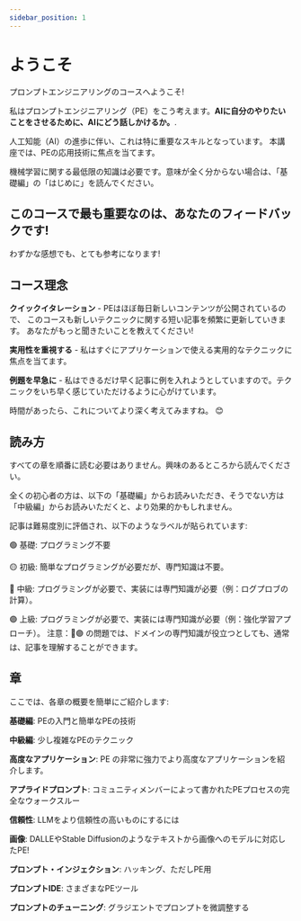 ```yaml
---
sidebar_position: 1
---
```

# ようこそ

プロンプトエンジニアリングのコースへようこそ!

私はプロンプトエンジニアリング（PE）をこう考えます。**AIに自分のやりたいことをさせるために、AIにどう話しかけるか。**. 


人工知能（AI）の進歩に伴い、これは特に重要なスキルとなっています。 本講座では、PEの応用技術に焦点を当てます。

機械学習に関する最低限の知識は必要です。意味が全く分からない場合は、「基礎編」の「はじめに」を読んでください。

## このコースで最も重要なのは、あなたのフィードバックです!


わずかな感想でも、とても参考になります!

## コース理念

**クイックイタレーション** -  PEはほぼ毎日新しいコンテンツが公開されているので、
このコースも新しいテクニックに関する短い記事を頻繁に更新していきます。 
あなたがもっと聞きたいことを教えてください!




**実用性を重視する** - 私はすぐにアプリケーションで使える実用的なテクニックに焦点を当てます。

**例題を早急に** - 私はできるだけ早く記事に例を入れようとしていますので。テクニックをいち早く感じていただけるように心がけています。


時間があったら、これについてより深く考えてみますね。 😊

## 読み方

すべての章を順番に読む必要はありません。興味のあるところから読んでください。

全くの初心者の方は、以下の「基礎編」からお読みいただき、そうでない方は「中級編」からお読みいただくと、より効果的かもしれません。

記事は難易度別に評価され、以下のようなラベルが貼られています:

🟢 基礎: プログラミング不要

🟡 初級: 簡単なプログラミングが必要だが、専門知識は不要。

🔴 中級: プログラミングが必要で、実装には専門知識が必要（例：ログプロブの計算）。

🟣 上級: プログラミングが必要で、実装には専門知識が必要（例：強化学習アプローチ）。
注意：🔴🟣 の問題では、ドメインの専門知識が役立つとしても、通常は、記事を理解することができます。

## 章

ここでは、各章の概要を簡単にご紹介します:

**基礎編**: PEの入門と簡単なPEの技術

**中級編**: 少し複雑なPEのテクニック

**高度なアプリケーション**: PE の非常に強力でより高度なアプリケーションを紹介します。

**アプライドプロンプト**: コミュニティメンバーによって書かれたPEプロセスの完全なウォークスルー

**信頼性**: LLMをより信頼性の高いものにするには

**画像**: DALLEやStable Diffusionのようなテキストから画像へのモデルに対応したPE!

**プロンプト・インジェクション**: ハッキング、ただしPE用

**プロンプトIDE**: さまざまなPEツール

**プロンプトのチューニング**: グラジエントでプロンプトを微調整する
